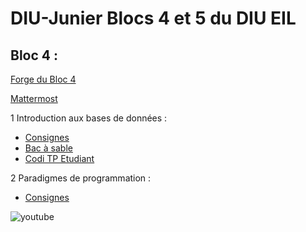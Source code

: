 # DIU-Junier Blocs 4 et 5 du DIU EIL



## Bloc 4 :

[Forge du Bloc 4](https://forge.univ-lyon1.fr/diu-eil/bloc4)

[Mattermost](https://portail.lyc-la-martiniere-diderot.ac-lyon.fr)

1 Introduction aux bases de données :

  * [Consignes](bloc4/BDD/README.md)
  * [Bac à sable](bloc4/BDD/sandbox)
  * [Codi TP Etudiant](https://codi-lyon.beta.education.fr/tyyJULdEQAGm8wQ0-bPoQw)
  
2 Paradigmes de programmation :

  * [Consignes](bloc4/Paradigmes/README.md)
  
  
  ![youtube](https://cloud-lyon.beta.education.fr/s/2YLmaeXZ46peork)

